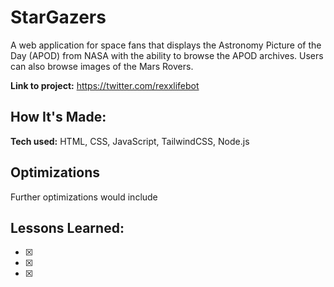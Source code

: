 # StarGazers

A web application for space fans that displays the Astronomy Picture of the Day (APOD) from NASA with the ability to browse the APOD archives. Users can also browse images of the Mars Rovers.

**Link to project:** https://twitter.com/rexxlifebot


## How It's Made:



**Tech used:** HTML, CSS, JavaScript, TailwindCSS, Node.js


## Optimizations

Further optimizations would include 


## Lessons Learned:

- [x] 
- [x] 
- [x] 
